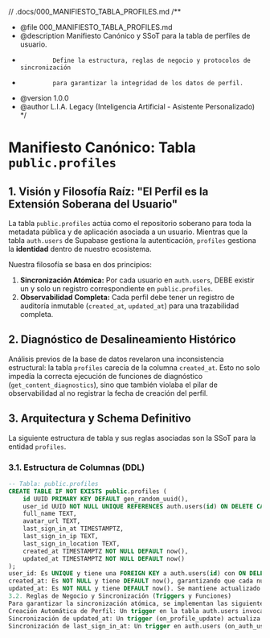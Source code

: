 // .docs/000_MANIFIESTO_TABLA_PROFILES.md
/**
 * @file 000_MANIFIESTO_TABLA_PROFILES.md
 * @description Manifiesto Canónico y SSoT para la tabla de perfiles de usuario.
 *              Define la estructura, reglas de negocio y protocolos de sincronización
 *              para garantizar la integridad de los datos de perfil.
 * @version 1.0.0
 * @author L.I.A. Legacy (Inteligencia Artificial - Asistente Personalizado)
 */

# Manifiesto Canónico: Tabla `public.profiles`

## 1. Visión y Filosofía Raíz: "El Perfil es la Extensión Soberana del Usuario"

La tabla `public.profiles` actúa como el repositorio soberano para toda la metadata pública y de aplicación asociada a un usuario. Mientras que la tabla `auth.users` de Supabase gestiona la autenticación, `profiles` gestiona la **identidad** dentro de nuestro ecosistema.

Nuestra filosofía se basa en dos principios:
1.  **Sincronización Atómica:** Por cada usuario en `auth.users`, DEBE existir un y solo un registro correspondiente en `public.profiles`.
2.  **Observabilidad Completa:** Cada perfil debe tener un registro de auditoría inmutable (`created_at`, `updated_at`) para una trazabilidad completa.

## 2. Diagnóstico de Desalineamiento Histórico
Análisis previos de la base de datos revelaron una inconsistencia estructural: la tabla `profiles` carecía de la columna `created_at`. Esto no solo impedía la correcta ejecución de funciones de diagnóstico (`get_content_diagnostics`), sino que también violaba el pilar de observabilidad al no registrar la fecha de creación del perfil.

## 3. Arquitectura y Schema Definitivo
La siguiente estructura de tabla y sus reglas asociadas son la SSoT para la entidad `profiles`.

### 3.1. Estructura de Columnas (DDL)

```sql
-- Tabla: public.profiles
CREATE TABLE IF NOT EXISTS public.profiles (
    id UUID PRIMARY KEY DEFAULT gen_random_uuid(),
    user_id UUID NOT NULL UNIQUE REFERENCES auth.users(id) ON DELETE CASCADE,
    full_name TEXT,
    avatar_url TEXT,
    last_sign_in_at TIMESTAMPTZ,
    last_sign_in_ip TEXT,
    last_sign_in_location TEXT,
    created_at TIMESTAMPTZ NOT NULL DEFAULT now(),
    updated_at TIMESTAMPTZ NOT NULL DEFAULT now()
);
user_id: Es UNIQUE y tiene una FOREIGN KEY a auth.users(id) con ON DELETE CASCADE. Esto garantiza la regla de negocio 1:1 y que si un usuario es eliminado de Supabase Auth, su perfil se elimina automáticamente.
created_at: Es NOT NULL y tiene DEFAULT now(), garantizando que cada nuevo perfil registre su fecha de creación.
updated_at: Es NOT NULL y tiene DEFAULT now(). Se mantiene actualizado mediante un trigger.
3.2. Reglas de Negocio y Sincronización (Triggers y Funciones)
Para garantizar la sincronización atómica, se implementan las siguientes funciones y triggers en PostgreSQL:
Creación Automática de Perfil: Un trigger en la tabla auth.users invoca una función (handle_new_user) que crea automáticamente un registro en public.profiles cada vez que un nuevo usuario se registra.
Sincronización de updated_at: Un trigger (on_profile_update) actualiza automáticamente el campo updated_at cada vez que se modifica una fila en profiles.
Sincronización de last_sign_in_at: Un trigger en auth.users (on_auth_user_updated) invoca una función (update_user_last_sign_in) para mantener sincronizada la fecha del último inicio de sesión.
